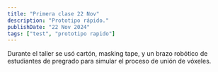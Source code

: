 ```yaml
---
title: "Primera clase 22 Nov"
description: "Prototipo rápido."
publishDate: "22 Nov 2024"
tags: ["test", "prototipo rapido"]
---
```


Durante el taller se usó cartón, masking tape, y un brazo robótico de estudiantes de pregrado para simular el proceso de unión de vóxeles.


